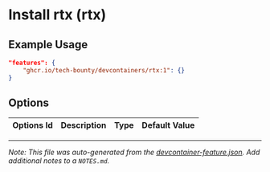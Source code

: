 
# Install rtx (rtx)



## Example Usage

```json
"features": {
    "ghcr.io/tech-bounty/devcontainers/rtx:1": {}
}
```

## Options

| Options Id | Description | Type | Default Value |
|-----|-----|-----|-----|




---

_Note: This file was auto-generated from the [devcontainer-feature.json](https://github.com/tech-bounty/devcontainers/blob/main/src/rtx/devcontainer-feature.json).  Add additional notes to a `NOTES.md`._
